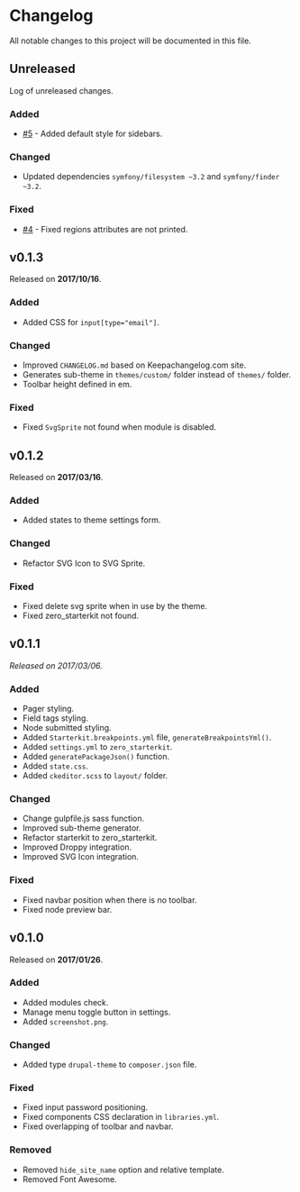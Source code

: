 # Changelog

All notable changes to this project will be documented in this file.

## Unreleased

Log of unreleased changes.

### Added

- [#5][f28f5b11] - Added default style for sidebars.

  [f28f5b11]: https://github.com/OutlawPlz/zero/issues/5 "Sidebars default style"
  
### Changed

- Updated dependencies `symfony/filesystem ~3.2` and `symfony/finder ~3.2`.

### Fixed

- [#4][44fe4b58] - Fixed regions attributes are not printed.

  [44fe4b58]: https://github.com/OutlawPlz/zero/issues/4 "Regions attributes are not printed"

## v0.1.3

Released on **2017/10/16**.

### Added

- Added CSS for `input[type="email"]`.

### Changed

- Improved `CHANGELOG.md` based on Keepachangelog.com site.
- Generates sub-theme in `themes/custom/` folder instead of `themes/` folder.
- Toolbar height defined in em.

### Fixed

- Fixed `SvgSprite` not found when module is disabled.

## v0.1.2

Released on **2017/03/16**.

### Added

- Added states to theme settings form.

### Changed

- Refactor SVG Icon to SVG Sprite.

### Fixed

- Fixed delete svg sprite when in use by the theme.
- Fixed zero_starterkit not found.

## v0.1.1

*Released on 2017/03/06.*

### Added

- Pager styling.
- Field tags styling.
- Node submitted styling.
- Added `Starterkit.breakpoints.yml` file, `generateBreakpointsYml()`.
- Added `settings.yml` to `zero_starterkit`.
- Added `generatePackageJson()` function.
- Added `state.css`.
- Added `ckeditor.scss` to `layout/` folder.

### Changed

- Change gulpfile.js sass function.
- Improved sub-theme generator.
- Refactor starterkit to zero_starterkit.
- Improved Droppy integration.
- Improved SVG Icon integration.

### Fixed

- Fixed navbar position when there is no toolbar.
- Fixed node preview bar.

## v0.1.0

Released on **2017/01/26**.

### Added

- Added modules check.
- Manage menu toggle button in settings.
- Added `screenshot.png`.

### Changed

- Added type `drupal-theme` to `composer.json` file.

### Fixed

- Fixed input password positioning.  
- Fixed components CSS declaration in `libraries.yml`.
- Fixed overlapping of toolbar and navbar.

### Removed

- Removed `hide_site_name` option and relative template.
- Removed Font Awesome.
